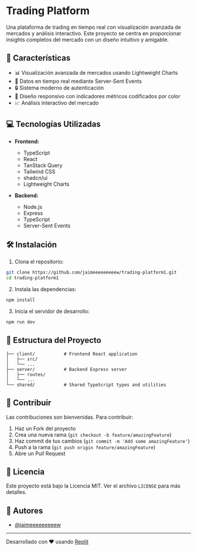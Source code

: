 # Trading Platform

Una plataforma de trading en tiempo real con visualización avanzada de mercados y análisis interactivo. Este proyecto se centra en proporcionar insights completos del mercado con un diseño intuitivo y amigable.

## 🚀 Características

- 📊 Visualización avanzada de mercados usando Lightweight Charts
- 🔄 Datos en tiempo real mediante Server-Sent Events
- 🔒 Sistema moderno de autenticación
- 📱 Diseño responsivo con indicadores métricos codificados por color
- 📈 Análisis interactivo del mercado

## 💻 Tecnologías Utilizadas

- **Frontend:**
  - TypeScript
  - React
  - TanStack Query
  - Tailwind CSS
  - shadcn/ui
  - Lightweight Charts

- **Backend:**
  - Node.js
  - Express
  - TypeScript
  - Server-Sent Events

## 🛠️ Instalación

1. Clona el repositorio:
```bash
git clone https://github.com/jaimeeeeeeeeew/trading-platform1.git
cd trading-platform1
```

2. Instala las dependencias:
```bash
npm install
```

3. Inicia el servidor de desarrollo:
```bash
npm run dev
```

## 📁 Estructura del Proyecto

```
├── client/           # Frontend React application
│   ├── src/
│   └── ...
├── server/           # Backend Express server
│   ├── routes/
│   └── ...
└── shared/           # Shared TypeScript types and utilities
```

## 🤝 Contribuir

Las contribuciones son bienvenidas. Para contribuir:

1. Haz un Fork del proyecto
2. Crea una nueva rama (`git checkout -b feature/amazingFeature`)
3. Haz commit de tus cambios (`git commit -m 'Add some amazingFeature'`)
4. Push a la rama (`git push origin feature/amazingFeature`)
5. Abre un Pull Request

## 📝 Licencia

Este proyecto está bajo la Licencia MIT. Ver el archivo `LICENSE` para más detalles.

## 👥 Autores

- [@jaimeeeeeeeeew](https://github.com/jaimeeeeeeeeew)

---
Desarrollado con ❤️ usando [Replit](https://replit.com)
